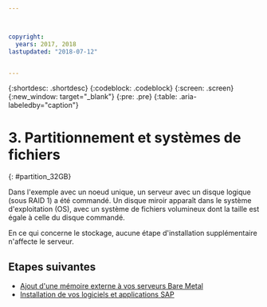 ```yaml
---



copyright:
  years: 2017, 2018
lastupdated: "2018-07-12"


---
```


{:shortdesc: .shortdesc}
{:codeblock: .codeblock}
{:screen: .screen}
{:new_window: target="_blank"}
{:pre: .pre}
{:table: .aria-labeledby="caption"}

# 3. Partitionnement et systèmes de fichiers
{: #partition_32GB}

Dans l'exemple avec un noeud unique, un serveur avec un disque logique (sous RAID 1) a été commandé. Un disque miroir apparaît dans le système d'exploitation (OS), avec un système de fichiers volumineux dont la taille est égale à celle du disque commandé.

En ce qui concerne le stockage, aucune étape d'installation supplémentaire n'affecte le serveur.

## Etapes suivantes

  * [Ajout d'une mémoire externe à vos serveurs Bare Metal](/docs/infrastructure/sap-netweaver-ms-qrg/ms-provisioning-external-storage-to-your-server.html)
  * [Installation de vos logiciels et applications SAP](/docs/infrastructure/sap-netweaver-ms-qrg/ms-installing-your-SAP-landscape.html)
